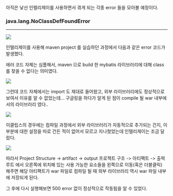 아직은 낯선 인텔리제이를 사용하면서 겪게 되는 각종 error 들을 모아볼 예정이다.

### java.lang.NoClassDefFoundError

----

![](https://velog.velcdn.com/images/aristia/post/3f590bde-8eb0-4b07-9266-e28dabc81749/image.png)

인텔리제이를 사용해 maven project 를 실습하던 과정에서 다음과 같은 error 코드가 발생했다.

에러 코드 자체는 심플해서, maven 으로 build 한 mybatis 라이브러리에 대해 class 를 찾을 수 없다는 의미였다.

![](https://velog.velcdn.com/images/aristia/post/bfc26dcc-e10f-4b2c-b907-c3c943e7d934/image.png)

그런데 코드 자체에서는 import 도 제대로 들어왔고, 외부 라이브러리에도 정상적으로 보여서 이유를 알 수 없었는데... 구글링을 하다가 알게 된 점이 compile 될 war 내부에서의 라이브러리 였다..

![](https://velog.velcdn.com/images/aristia/post/a74eb676-8106-4136-bf6b-0de5a153741a/image.png)

이클립스의 경우에는 컴파일 과정에서 외부 라이브러리가 자동적으로 추가되는 건지, 이 부분에 대한 설정을 따로 건든 적이 없어서 모르고 지나쳤었는데 인텔리제이는 조금 달랐다.

![](https://velog.velcdn.com/images/aristia/post/c517780c-17e3-42c2-b2be-9734854cbdba/image.png)

따라서 
Project Structure -> artifact -> output
프로젝트 구조 -> 아티팩트 -> 출력루트 
에서 오른쪽에 위치해 있는 사용 가능한 요소들을 왼쪽으로 이동(혹은 더블클릭) 해주면 해당 아티팩트가 war 파일로 컴파일 될 때 외부 라이브러리 역시 war 파일 내부에 저장되게 된다.

그 후에 다시 실행해보면 500 error 없이 정상적으로 작동됨을 알 수 있었다.